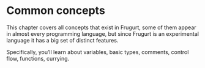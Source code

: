 # Common concepts

This chapter covers all concepts that exist in Frugurt, some of them appear in almost every programming language, but since Frugurt is an experimental language it has a big set of distinct features.

Specifically, you’ll learn about variables, basic types, comments, control flow, functions, currying.
